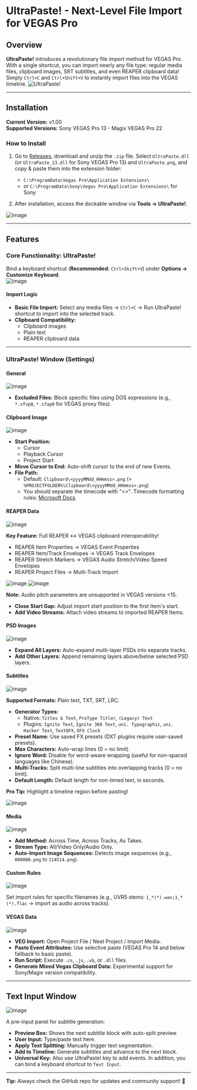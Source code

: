 # UltraPaste! - Next-Level File Import for VEGAS Pro

## Overview
**UltraPaste!** introduces a revolutionary file import method for VEGAS Pro. With a single shortcut, you can import nearly any file type: regular media files, clipboard images, SRT subtitles, and even REAPER clipboard data! Simply `Ctrl+C` and `Ctrl+Shift+V` to instantly import files into the VEGAS timeline.
![UltraPaste!](https://github.com/user-attachments/assets/23d6db4a-f341-463b-b64e-f2c588bbd7dd)

---

## Installation
**Current Version:** v1.00  
**Supported Versions:** Sony VEGAS Pro 13 - Magix VEGAS Pro 22  

### How to Install
1. Go to [Releases](https://github.com/zzzzzz9125/UltraPaste/Releases), download and unzip the `.zip` file. Select `UltraPaste.dll` (or `UltraPaste_13.dll` for Sony VEGAS Pro 13) and `UltraPaste.png`, and copy & paste them into the extension folder:
   - `C:\ProgramData\Vegas Pro\Application Extensions\`  
   - or `C:\ProgramData\Sony\Vegas Pro\Application Extensions\` for Sony

2. After installation, access the dockable window via **Tools → UltraPaste!**.

![image](https://github.com/user-attachments/assets/bbfa688e-4b82-4ff7-a5ee-3ebcf043251a)

---

## Features

### Core Functionality: UltraPaste!  
Bind a keyboard shortcut (**Recommended:** `Ctrl+Shift+V`) under **Options → Customize Keyboard**.  
![image](https://github.com/user-attachments/assets/5599b05b-61f5-44b2-be87-4508c2f01320)


#### Import Logic
- **Basic File Import:** Select any media files → `Ctrl+C` → Run UltraPaste! shortcut to import into the selected track.  
- **Clipboard Compatibility:**  
  - Clipboard images  
  - Plain text  
  - REAPER clipboard data  

---

### UltraPaste! Window (Settings)

#### General
![image](https://github.com/user-attachments/assets/36f9eb2b-06ec-4f08-bfe6-3eb71d261796)

- **Excluded Files:** Block specific files using DOS expressions (e.g., `*.sfvp0`, `*.sfap0` for VEGAS proxy files).  

#### Clipboard Image
![image](https://github.com/user-attachments/assets/3c604869-eae5-4152-8f18-71b5503f8a86)

- **Start Position:**  
  - Cursor  
  - Playback Cursor  
  - Project Start  
- **Move Cursor to End:** Auto-shift cursor to the end of new Events.  
- **File Path:**  
  - Default: `Clipboard\<yyyyMMdd_HHmmss>.png` (= `%PROJECTFOLDER%\Clipboard\<yyyyMMdd_HHmmss>.png`)
  - You should separate the timecode with "<>". Timecode formatting rules: [Microsoft Docs](https://learn.microsoft.com/zh-cn/dotnet/api/system.datetime.tostring).  

#### REAPER Data
![image](https://github.com/user-attachments/assets/aba0e536-c9ec-465a-bd00-35dbf1cef250)

**Key Feature:** Full REAPER ↔ VEGAS clipboard interoperability!  
- REAPER Item Properties → VEGAS Event Properties  
- REAPER Item/Track Envelopes → VEGAS Track Envelopes  
- REAPER Stretch Markers → VEGAS Audio Stretch/Video Speed Envelopes  
- REAPER Project Files → Multi-Track Import

![image](https://github.com/user-attachments/assets/f77a8510-6720-4593-8107-45de00f59034)
![image](https://github.com/user-attachments/assets/a5f68512-8669-4063-9b51-c73dbe866e0a)

**Note:** Audio pitch parameters are unsupported in VEGAS versions <15.

 
- **Close Start Gap:** Adjust import start position to the first Item's start.  
- **Add Video Streams:** Attach video streams to imported REAPER Items.  

#### PSD Images
![image](https://github.com/user-attachments/assets/c2d4b2fb-2d11-4811-814c-7526ed159257)

- **Expand All Layers:** Auto-expand multi-layer PSDs into separate tracks.  
- **Add Other Layers:** Append remaining layers above/below selected PSD layers.  

#### Subtitles
![image](https://github.com/user-attachments/assets/5e041e53-515e-4133-b623-ff1941626647)

**Supported Formats:** Plain text, TXT, SRT, LRC.  
- **Generator Types:**  
  - Native: `Titles & Text`, `ProType Titler`, `(Legacy) Text` 
  - Plugins: `Ignite Text`, `Ignite 360 Text`, `uni. Typographic`, `uni. Hacker Text`, `TextOFX`, `OFX Clock`  
- **Preset Name:** Use saved FX presets (DXT plugins require user-saved presets).  
- **Max Characters:** Auto-wrap lines (0 = no limit).  
- **Ignore Word:** Disable for word-aware wrapping (useful for non-spaced languages like Chinese).  
- **Multi-Tracks:** Split multi-line subtitles into overlapping tracks (0 = no limit).  
- **Default Length:** Default length for non-timed text, in seconds.  

**Pro Tip:** Highlight a timeline region before pasting!  

![image](https://github.com/user-attachments/assets/0e65cd30-e33b-4685-b07b-2958d095b261)

#### Media
![image](https://github.com/user-attachments/assets/4d555933-29c3-4ade-8d9d-83db4181d98d)

- **Add Method:** Across Time, Across Tracks, As Takes.  
- **Stream Type:** All/Video Only/Audio Only.  
- **Auto-Import Image Sequences:** Detects image sequences (e.g., `000000.png` to `114514.png`).  

#### Custom Rules
![image](https://github.com/user-attachments/assets/5f5ccb9e-0a78-471c-80a4-56ea362c27b0)

Set import rules for specific filenames (e.g., UVR5 stems: `1_*(*).wav;1_*(*).flac` → import as audio across tracks).  

#### VEGAS Data
![image](https://github.com/user-attachments/assets/31ba5f02-bded-4415-8605-852e008f60d4)

- **VEG Import:** Open Project File / Nest Project / Import Media.  
- **Paste Event Attributes:** Use selective paste (VEGAS Pro 14 and below fallback to basic paste).  
- **Run Script:** Execute `.cs`, `.js`, `.vb`, or `.dll` files.  
- **Generate Mixed Vegas Clipboard Data:** Experimental support for Sony/Magix version compatibility.  

---

## Text Input Window  
![image](https://github.com/user-attachments/assets/0416f3cc-bdcd-48fd-af6e-0234275c6b13)

A pre-input panel for subtitle generation:  
- **Preview Box:** Shows the next subtitle block with auto-split preview.  
- **User Input:** Type/paste text here.  
- **Apply Text Splitting:** Manually trigger text segmentation.  
- **Add to Timeline:** Generate subtitles and advance to the next block.
- **Universal Key:** Also use UltraPaste! key to add events. In addition, you can bind a keyboard shortcut to `Text Input`.
  
---

**Tip:** Always check the GitHub repo for updates and community support! 🚀  
